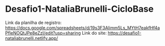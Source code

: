 # Desafio1-NataliaBrunelli-CicloBase
Link da planilha de registro: https://docs.google.com/spreadsheets/d/19s3F3Alimm5Ls_MYtH7eakfHf4aPfleNOQtJPe8eZzI/edit?usp=sharing
Link do site: https://desafio1-nataliabrunelli.netlify.app/
